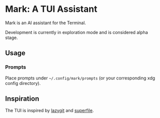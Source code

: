 # Mark: A TUI Assistant

Mark is an AI assistant for the Terminal.

Development is currently in exploration mode and is considered alpha stage.

## Usage

### Prompts

Place prompts under `~/.config/mark/prompts` (or your corresponding xdg config directory).

## Inspiration

The TUI is inspired by [lazygit](https://github.com/jesseduffield/lazygit) and
[superfile](https://github.com/yorukot/superfile).
